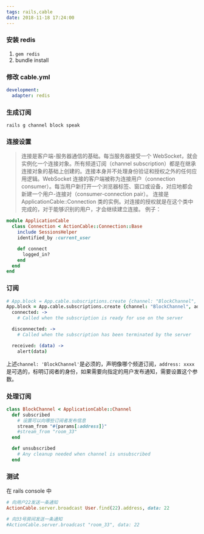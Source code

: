 ```yaml
---
tags: rails,cable
date: 2018-11-18 17:24:00
---
```


### 安装 redis

1.  `gem redis`
2.  bundle install

### 修改 cable.yml

```yml
development:
  adapter: redis
```

### 生成订阅

`rails g channel block speak`

### 连接设置

> 连接是客户端-服务器通信的基础。每当服务器接受一个 WebSocket，就会实例化一个连接对象。所有频道订阅（channel subscription）都是在继承连接对象的基础上创建的。连接本身并不处理身份验证和授权之外的任何应用逻辑。WebSocket 连接的客户端被称为连接用户（connection consumer）。每当用户新打开一个浏览器标签、窗口或设备，对应地都会新建一个用户-连接对（consumer-connection pair）。 连接是 ApplicationCable::Connection 类的实例。对连接的授权就是在这个类中完成的，对于能够识别的用户，才会继续建立连接。
> 例子：

```ruby
module ApplicationCable
  class Connection < ActionCable::Connection::Base
    include SessionsHelper
    identified_by :current_user

    def connect
      logged_in?
    end
  end
end
```

### 订阅

```coffee
# App.block = App.cable.subscriptions.create {channel: "BlockChannel", address: "room_33"},
App.block = App.cable.subscriptions.create {channel: "BlockChannel", address: web3.eth.accounts[0]},
  connected: ->
    # Called when the subscription is ready for use on the server

  disconnected: ->
    # Called when the subscription has been terminated by the server

  received: (data) ->
    alert(data)
```

上述`channel: 'BlockChannel'`是必须的，声明像哪个频道订阅，`address: xxxx`是可选的，标明订阅者的身份，如果需要向指定的用户发布通知，需要设置这个参数。

### 处理订阅

```ruby
class BlockChannel < ApplicationCable::Channel
  def subscribed
    # 设置可以向哪些订阅者发布信息
    stream_from "#{params[:address]}"
    #stream_from "room_33"
  end

  def unsubscribed
    # Any cleanup needed when channel is unsubscribed
  end
```

### 测试

在 rails console 中

```ruby
# 向用户22发送一条通知
ActionCable.server.broadcast User.find(22).address, data: 22

# 向33号房间发送一条通知
#ActionCable.server.broadcast "room_33", data: 22
```
